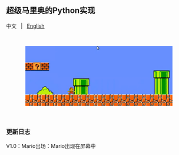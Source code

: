 ## 超级马里奥的Python实现
<p align="left">
    中文 &nbsp | &nbsp <a href="README_EN.md">English</a>
</p>
<br>
<p align="center">
    <img src="main_pic.png" width="400"/>
<p>
<br>


### 更新日志
V1.0：Mario出场：Mario出现在屏幕中
